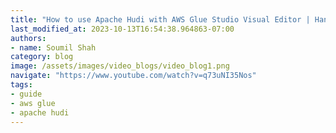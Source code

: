 ```yaml
---
title: "How to use Apache Hudi with AWS Glue Studio Visual Editor | Hands on Lab"
last_modified_at: 2023-10-13T16:54:38.964863-07:00
authors:
- name: Soumil Shah
category: blog
image: /assets/images/video_blogs/video_blog1.png
navigate: "https://www.youtube.com/watch?v=q73uNI35Nos"
tags:
- guide
- aws glue
- apache hudi
---
```


